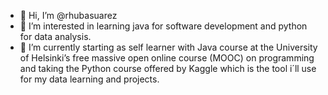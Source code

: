 - 👋 Hi, I’m @rhubasuarez
- 👀 I’m interested in learning java for software development and python for data analysis. 
- 🌱 I’m currently starting as self learner with Java course at the University of Helsinki’s free massive open online course (MOOC) on programming and taking the 
     Python course offered by Kaggle which is the tool i´ll use for my data learning and projects.

<!---
rhubasuarez/rhubasuarez is a ✨ special ✨ repository because its `README.md` (this file) appears on your GitHub profile.
You can click the Preview link to take a look at your changes.
--->
